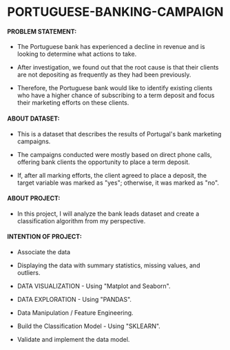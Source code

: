 # PORTUGUESE-BANKING-CAMPAIGN
          
 #### PROBLEM STATEMENT:

   * The Portuguese bank has experienced a decline in revenue and is looking to determine what actions to take.

   * After investigation, we found out that the root cause is that their clients are not depositing as frequently as they had been previously.

   * Therefore, the Portuguese bank would like to identify existing clients who have a higher chance of subscribing to a term deposit and focus their marketing efforts         on these clients.

#### ABOUT DATASET:

* This is a dataset that describes the results of Portugal's bank marketing campaigns.

* The campaigns conducted were mostly based on direct phone calls, offering bank clients the opportunity to place a term deposit.

* If, after all marking efforts, the client agreed to place a deposit, the target variable was marked as "yes"; otherwise, it was marked as "no".

#### ABOUT PROJECT:

* In this project, I will analyze the bank leads dataset and create a classification algorithm from my perspective.

#### INTENTION OF PROJECT:

* Associate the data

* Displaying the data with summary statistics, missing values, and outliers.

* DATA VISUALIZATION - Using "Matplot and Seaborn".

* DATA EXPLORATION - Using "PANDAS".

* Data Manipulation / Feature Engineering.

* Build the Classification Model - Using "SKLEARN".

* Validate and implement the data model.





